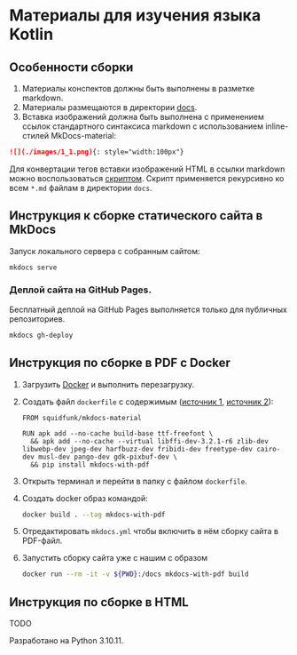 # Материалы для изучения языка Kotlin

## Особенности сборки

1. Материалы конспектов должны быть выполнены в разметке markdown.
2. Материалы размещаются в директории [docs](./docs).
3. Вставка изображений должна быть выполнена с применением ссылок стандартного синтаксиса markdown c использованием inline-стилей MkDocs-material:
  
  ```markdown
  ![](./images/1_1.png){: style="width:100px"}
  ```
  
  Для конвертации тегов вставки изображений HTML в ссылки markdown можно воспользоваться [скриптом](./utils/image_insertion_converter.py). 
  Скрипт применяется рекурсивно ко всем `*.md` файлам в директории `docs`.

## Инструкция к сборке статического сайта в MkDocs

Запуск локального сервера с собранным сайтом:

```bash
mkdocs serve
```

### Деплой сайта на GitHub Pages.

Бесплатный деплой на GitHub Pages выполняется только для публичных репозиториев.

```bash
mkdocs gh-deploy
```

## Инструкция по сборке в PDF с Docker

1. Загрузить [Docker](https://www.docker.com/) и выполнить перезагрузку.
2. Создать файл `dockerfile` с содержимым ([источник 1](https://github.com/orzih/mkdocs-with-pdf/issues/137), 
   [источник 2](https://github.com/alpinelinux/docker-alpine/issues/181)):

    ```
    FROM squidfunk/mkdocs-material
    
    RUN apk add --no-cache build-base ttf-freefont \
      && apk add --no-cache --virtual libffi-dev-3.2.1-r6 zlib-dev libwebp-dev jpeg-dev harfbuzz-dev fribidi-dev freetype-dev cairo-dev musl-dev pango-dev gdk-pixbuf-dev \
      && pip install mkdocs-with-pdf
    ```
   
3. Открыть терминал и перейти в папку с файлом `dockerfile`.
4. Создать docker образ командой:

    ```bash
    docker build . --tag mkdocs-with-pdf
    ```

5. Отредактировать `mkdocs.yml` чтобы включить в нём сборку сайта в PDF-файл.
6. Запустить сборку сайта уже с нашим с образом
    
    ```bash
    docker run --rm -it -v ${PWD}:/docs mkdocs-with-pdf build
    ```

## Инструкция по сборке в HTML

TODO

Разработано на Python 3.10.11.